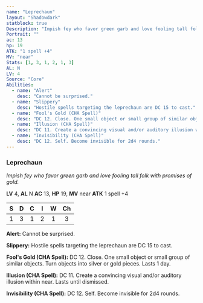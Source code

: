 ```yaml
---
name: "Leprechaun"
layout: "Shadowdark"
statblock: true
Description: "Impish fey who favor green garb and love fooling tall folk with promises of gold."
Portrait: ""
ac: 13
hp: 19
ATK: "1 spell +4"
MV: "near"
Stats: [1, 3, 1, 2, 1, 3]
AL: N
LV: 4
Source: "Core"
Abilities:
  - name: "Alert"
    desc: "Cannot be surprised."
  - name: "Slippery"
    desc: "Hostile spells targeting the leprechaun are DC 15 to cast."
  - name: "Fool's Gold (CHA Spell)"
    desc: "DC 12. Close. One small object or small group of similar objects. Turn objects into silver or gold pieces. Lasts 1 day."
  - name: "Illusion (CHA Spell)"
    desc: "DC 11. Create a convincing visual and/or auditory illusion within near. Lasts until dismissed."
  - name: "Invisibility (CHA Spell)"
    desc: "DC 12. Self. Become invisible for 2d4 rounds."
---
```


### Leprechaun

_Impish fey who favor green garb and love fooling tall folk with promises of gold._

**LV** 4, **AL** N
**AC** 13, **HP** 19, **MV** near
**ATK** 1 spell +4

|  S  |  D  |  C  |  I  |  W  |  Ch  |
|:---:|:---:|:---:|:---:|:---:|:----:|
| 1 | 3 | 1 | 2 | 1 | 3 |

**Alert:** Cannot be surprised.

**Slippery:** Hostile spells targeting the leprechaun are DC 15 to cast.

**Fool's Gold (CHA Spell):** DC 12. Close. One small object or small group of similar objects. Turn objects into silver or gold pieces. Lasts 1 day.

**Illusion (CHA Spell):** DC 11. Create a convincing visual and/or auditory illusion within near. Lasts until dismissed.

**Invisibility (CHA Spell):** DC 12. Self. Become invisible for 2d4 rounds.

